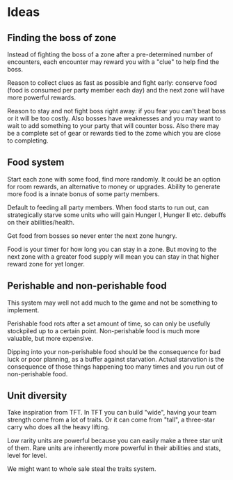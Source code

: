 # Ideas

## Finding the boss of zone

Instead of fighting the boss of a zone after a pre-determined number of encounters, each encounter may reward you with a "clue" to help find the boss.

Reason to collect clues as fast as possible and fight early: conserve food (food is consumed per party member each day) and the next zone will have more powerful rewards.

Reason to stay and not fight boss right away: if you fear you can't beat boss or it will be too costly. Also bosses have weaknesses and you may want to wait to add something to your party that will counter boss. Also there may be a complete set of gear or rewards tied to the zome which you are close to completing.

## Food system

Start each zone with some food, find more randomly. It could be an option for room rewards, an alternative to money or upgrades. Ability to generate more food is a innate bonus of some party members.

Default to feeding all party members. When food starts to run out, can strategically starve some units who will gain Hunger I, Hunger II etc. debuffs on their abilities/health.

Get food from bosses so never enter the next zone hungry.

Food is your timer for how long you can stay in a zone. But moving to the next zone with a greater food supply will mean you can stay in that higher reward zone for yet longer.

## Perishable and non-perishable food

This system may well not add much to the game and not be something to implement.

Perishable food rots after a set amount of time, so can only be usefully stockpiled up to a certain point. Non-perishable food is much more valuable, but more expensive.

Dipping into your non-perishable food should be the consequence for bad luck or poor planning, as a buffer against starvation. Actual starvation is the consequence of those things happening too many times and you run out of non-perishable food.

## Unit diversity

Take inspiration from TFT. In TFT you can build "wide", having your team strength come from a lot of traits. Or it can come from "tall", a three-star carry who does all the heavy lifting.

Low rarity units are powerful because you can easily make a three star unit of them. Rare units are inherently more powerful in their abilities and stats, level for level.

We might want to whole sale steal the traits system.
